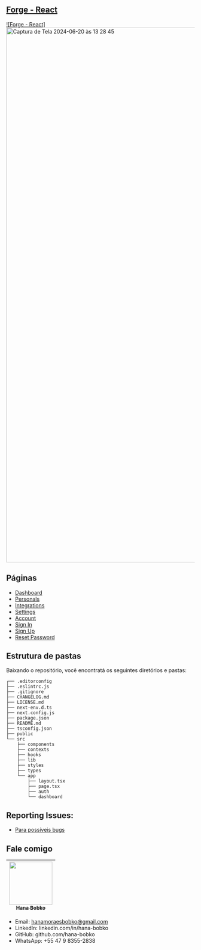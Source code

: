 ## [Forge - React](https://github.com/hana-bobko/forge/edit/main/README.md)

[![Forge - React] <img width="1426" alt="Captura de Tela 2024-06-20 às 13 28 45" src="https://github.com/hana-bobko/forge/assets/137847937/b6309d44-672a-4305-91c5-ef2cf4d656fc">]([https://material-kit-react.devias.io/](https://github.com/hana-bobko/forge/edit/main/README.md))

## Páginas 

- [Dashboard](https://material-kit-react.devias.io)
- [Personals](https://material-kit-react.devias.io/dashboard/customers)
- [Integrations](https://material-kit-react.devias.io/dashboard/integrations)
- [Settings](https://material-kit-react.devias.io/dashboard/settings)
- [Account](https://material-kit-react.devias.io/dashboard/account)
- [Sign In](https://material-kit-react.devias.io/auth/sign-in)
- [Sign Up](https://material-kit-react.devias.io/auth/sign-up)
- [Reset Password](https://material-kit-react.devias.io/auth/reset-password)


## Estrutura de pastas

Baixando o repositório, você encontratá os seguintes diretórios e pastas:

```
┌── .editorconfig
├── .eslintrc.js
├── .gitignore
├── CHANGELOG.md
├── LICENSE.md
├── next-env.d.ts
├── next.config.js
├── package.json
├── README.md
├── tsconfig.json
├── public
└── src
	├── components
	├── contexts
	├── hooks
	├── lib
	├── styles
	├── types
	└── app
		├── layout.tsx
		├── page.tsx
		├── auth
		└── dashboard
```

## Reporting Issues:

- [Para possíveis bugs](https://github.com/hana-bobko/forge/issues)


## Fale comigo

| [<img loading="lazy" src="https://avatars.githubusercontent.com/u/137847937?v=4" width=115><br><sub>Hana Bobko</sub>](https://github.com/hana-bobko) |
| :--------------------------------------------------------------------------------------------------------------------------------------------------: |

- Email: hanamoraesbobko@gmail.com
- LinkedIn: linkedin.com/in/hana-bobko
- GitHub: github.com/hana-bobko
- WhatsApp: +55 47 9 8355-2838
